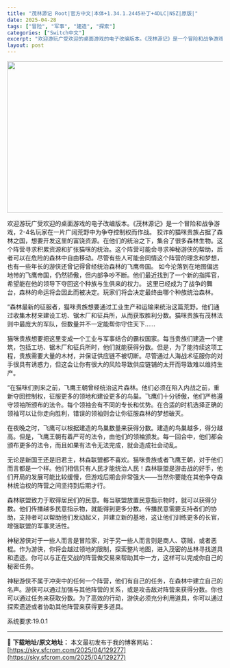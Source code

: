 ```yaml
---
title: "茂林源记 Root|官方中文|本体+1.34.1.2445补丁+4DLC|NSZ|原版|"
date: 2025-04-28
tags: ["冒险", "军事", "建造", "探索"]
categories: ["Switch中文"]
excerpt: "欢迎游玩广受欢迎的桌面游戏的电子改编版本。《茂林源记》是一个冒险和战争游戏，2-4名玩家在一片广阔荒野中为争夺控制权而作战。 狡诈的猫咪贵族占据了森林之国，想要开发这里的富饶资源。在他们的统治之下，集合了很多森林生物。这个阵营寻求积累资源和扩张猫咪的统治。这个阵营可能会寻求神秘游侠的帮助，后者可以在&hellip;"
layout: post
---
```


<img class="aligncenter size-full wp-image-129278" src="https://sky.sfcrom.com/wp-content/uploads/2025/04/2025042807245784.webp" alt="" width="616" height="353" />

欢迎游玩广受欢迎的桌面游戏的电子改编版本。《茂林源记》是一个冒险和战争游戏，2-4名玩家在一片广阔荒野中为争夺控制权而作战。
狡诈的猫咪贵族占据了森林之国，想要开发这里的富饶资源。在他们的统治之下，集合了很多森林生物。这个阵营寻求积累资源和扩张猫咪的统治。这个阵营可能会寻求神秘游侠的帮助，后者可以在危险的森林中自由移动。尽管有些人可能会同情这个阵营的理念和梦想，也有一些年长的游侠还曾记得曾经统治森林的飞鹰帝国。
如今沦落到在地图偏远地带的飞鹰帝国，仍然骄傲，但内部争吵不断。他们最近找到了一个新的指挥官，希望能在他的领导下夺回这个种族与生俱来的权力。
这里已经成为了战争的舞台，森林的命运将会因此而被决定。玩家们将会决定最终由哪个种族统治森林。

“森林最新的征服者，猫咪贵族想要通过工业生产和运输来统治这篇荒野。他们通过收集木材来建设工坊、锯木厂和征兵所，从而获取胜利分数。猫咪贵族有茂林法则中最庞大的军队，但数量并不一定能帮你守住天下……

猫咪贵族想要把这里变成一个工业与军事结合的霸权国家。每当贵族们建造一个建筑，包括工坊、锯木厂和征兵所时，他们就能获得分数。但是，为了能持续这项工程，贵族需要大量的木材，并保证供应链不被切断。尽管通过人海战术征服你的对手很具有诱惑力，但这会让你有很大的风险导致供应链铺的太开而导致难以维持生产。

“在猫咪们到来之前，飞鹰王朝曾经统治这片森林。他们必须在陷入内战之前，重新夺回控制权，征服更多的领地和建设更多的鸟巢。飞鹰们十分骄傲，他们严格遵守领袖所颁布的法令。每个领袖会有不同的专长和优势。在合适的时机选择正确的领袖可以让你走向胜利，错误的领袖则会让你征服森林的梦想破灭。

在夜晚之时，飞鹰可以根据建造的鸟巢数量来获得分数。建造的鸟巢越多，得分越高。但是，飞鹰王朝有着严苛的法令，由他们的领袖颁发。每一回合中，他们都会颁布更多的法令，而且如果有法令无法完成，就会造成社会动乱。

无论是新国王还是旧君主，林森联盟都不喜欢。猫咪贵族或者飞鹰王朝，对于他们而言都是一个样。他们相信只有人民才能统治人民！森林联盟是游击战的好手，他们开局的发展可能比较缓慢，但游戏后期会非常强大——当然你要能在其他争夺森林统治权的阵营之间坚持到后期才行。

森林联盟致力于取得居民们的民意。每当联盟放置民意指示物时，就可以获得分数。他们传播越多民意指示物，就能得到更多分数。传播民意需要支持者们的协助，支持者可以帮助他们发动起义，并建立新的基地，这让他们训练更多的长官，增强联盟的军事灵活性。

神秘游侠对于一些人而言是冒险家，对于另一些人而言则是商人、窃贼，或者恶棍。作为游侠，你将会越过领地的限制，探索整片地图，进入茂密的丛林寻找道具和遗迹。你可以与正在交战的阵营做交易来帮助其中一方，这样可以完成你自己的秘密任务。

神秘游侠不属于冲突中的任何一个阵营，他们有自己的任务，在森林中建立自己的名声。游侠可以通过加强与其他阵营的关系，或是攻击敌对阵营来获得分数。你也可以通过任务来获取分数。为了高效的行动，游侠必须充分利用道具，你可以通过探索遗迹或者协助其他阵营来获得更多道具。

系统要求:19.0.1

---
📖 **下载地址/原文地址：** 本文最初发布于我的博客网站：[https://sky.sfcrom.com/2025/04/129277](https://sky.sfcrom.com/2025/04/129277)
